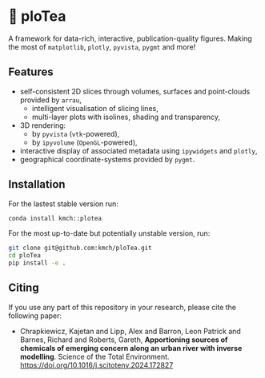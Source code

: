 # :leaves: ploTea 

A framework for data-rich, interactive, publication-quality figures. Making the most of `matplotlib`, `plotly`, `pyvista`, `pygmt` and more!

## Features
- self-consistent 2D slices through volumes, surfaces and point-clouds provided by `arrau`,
  - intelligent visualisation of slicing lines,
  - multi-layer plots with isolines, shading and transparency,
- 3D rendering:
  - by `pyvista` (`vtk`-powered),
  - by `ipyvolume` (`OpenGL`-powered), 
- interactive display of associated metadata using `ipywidgets` and `plotly`,
- geographical coordinate-systems provided by `pygmt`.

## Installation
For the lastest stable version run:
```bash
conda install kmch::plotea
```

For the most up-to-date but potentially unstable version, run:
```bash
git clone git@github.com:kmch/ploTea.git
cd ploTea
pip install -e .
```

## Citing
If you use any part of this repository in your research, please cite the following paper:

-  Chrapkiewicz, Kajetan and Lipp, Alex and Barron, Leon Patrick and Barnes, Richard and Roberts, Gareth, **Apportioning sources of chemicals of emerging concern along an urban river with inverse modelling**. Science of the Total Environment. https://doi.org/10.1016/j.scitotenv.2024.172827
